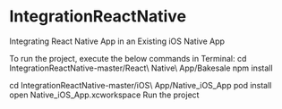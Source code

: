 # IntegrationReactNative
Integrating React Native App in an Existing iOS Native App

To run the project, execute the below commands in Terminal:
cd IntegrationReactNative-master/React\ Native\ App/Bakesale
npm install

cd IntegrationReactNative-master/iOS\ App/Native_iOS_App
pod install
open Native_iOS_App.xcworkspace
Run the project

